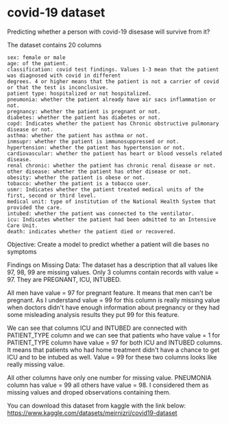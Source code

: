 # covid-19 dataset
Predicting whether a person with covid-19 disesase will survive from it?

The dataset contains 20 columns

    sex: female or male
    age: of the patient.
    classification: covid test findings. Values 1-3 mean that the patient was diagnosed with covid in different
    degrees. 4 or higher means that the patient is not a carrier of covid or that the test is inconclusive.
    patient type: hospitalized or not hospitalized.
    pneumonia: whether the patient already have air sacs inflammation or not.
    pregnancy: whether the patient is pregnant or not.
    diabetes: whether the patient has diabetes or not.
    copd: Indicates whether the patient has Chronic obstructive pulmonary disease or not.
    asthma: whether the patient has asthma or not.
    inmsupr: whether the patient is immunosuppressed or not.
    hypertension: whether the patient has hypertension or not.
    cardiovascular: whether the patient has heart or blood vessels related disease.
    renal chronic: whether the patient has chronic renal disease or not.
    other disease: whether the patient has other disease or not.
    obesity: whether the patient is obese or not.
    tobacco: whether the patient is a tobacco user.
    usmr: Indicates whether the patient treated medical units of the first, second or third level.
    medical unit: type of institution of the National Health System that provided the care.
    intubed: whether the patient was connected to the ventilator.
    icu: Indicates whether the patient had been admitted to an Intensive Care Unit.
    death: indicates whether the patient died or recovered.


Objective:
Create a model to predict whether a patient will die bases no symptoms


Findings on Missing Data:
The dataset has a description that all values like 97, 98, 99 are missing values.
Only 3 columns contain records with value = 97. They are PREGNANT, ICU, INTUBED.

All men have value = 97 for pregnant feature. It means that men can't be pregnant. As I understand value = 99 for this column is really missing value when doctors didn't have enough information about pregnancy or they had some misleading analysis results they put 99 for this feature.

We can see that columns ICU and INTUBED are connected with PATIENT_TYPE column and we can see that patients who have value = 1 for PATIENT_TYPE column have value = 97 for both ICU and INTUBED columns. It means that patients who had home treatment didn't have a chance to get ICU and to be intubed as well. Value = 99 for these two columns looks like really missing value.

All other columns have only one number for missing value. PNEUMONIA column has value = 99 all others have value = 98. I considered them as missing values and droped observations containing them.

You can download this dataset from kaggle with the link below:
https://www.kaggle.com/datasets/meirnizri/covid19-dataset
